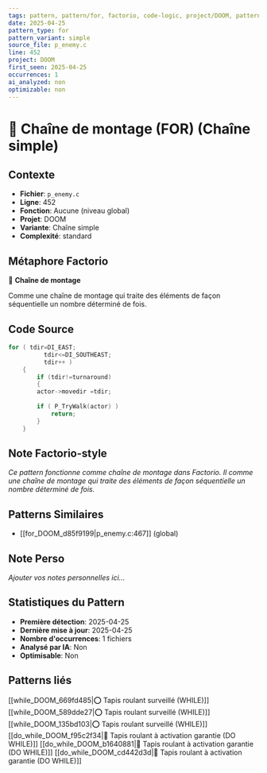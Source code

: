 ```yaml
---
tags: pattern, pattern/for, factorio, code-logic, project/DOOM, pattern/variant/simple
date: 2025-04-25
pattern_type: for
pattern_variant: simple
source_file: p_enemy.c
line: 452
project: DOOM
first_seen: 2025-04-25
occurrences: 1
ai_analyzed: non
optimizable: non
---
```


# 🔄 Chaîne de montage (FOR) (Chaîne simple)

## Contexte
- **Fichier**: `p_enemy.c`
- **Ligne**: 452
- **Fonction**: Aucune (niveau global)
- **Projet**: DOOM
- **Variante**: Chaîne simple
- **Complexité**: standard

## Métaphore Factorio
🔄 **Chaîne de montage**

Comme une chaîne de montage qui traite des éléments de façon séquentielle un nombre déterminé de fois.

## Code Source
```c
for ( tdir=DI_EAST;
	      tdir<=DI_SOUTHEAST;
	      tdir++ )
	{
	    if (tdir!=turnaround)
	    {
		actor->movedir =tdir;
		
		if ( P_TryWalk(actor) )
		    return;
	    }
	}
```

## Note Factorio-style
*Ce pattern fonctionne comme chaîne de montage dans Factorio. Il comme une chaîne de montage qui traite des éléments de façon séquentielle un nombre déterminé de fois.*

## Patterns Similaires
- [[for_DOOM_d85f9199|p_enemy.c:467]] (global)

## Note Perso
*Ajouter vos notes personnelles ici...*

## Statistiques du Pattern
- **Première détection**: 2025-04-25
- **Dernière mise à jour**: 2025-04-25
- **Nombre d'occurrences**: 1 fichiers
- **Analysé par IA**: Non
- **Optimisable**: Non

## Patterns liés
[[while_DOOM_669fd485|⭕ Tapis roulant surveillé (WHILE)]]
[[while_DOOM_589dde27|⭕ Tapis roulant surveillé (WHILE)]]
[[while_DOOM_135bd103|⭕ Tapis roulant surveillé (WHILE)]]
[[do_while_DOOM_f95c2f34|🔄 Tapis roulant à activation garantie (DO WHILE)]]
[[do_while_DOOM_b1640881|🔄 Tapis roulant à activation garantie (DO WHILE)]]
[[do_while_DOOM_cd442d3d|🔄 Tapis roulant à activation garantie (DO WHILE)]]
